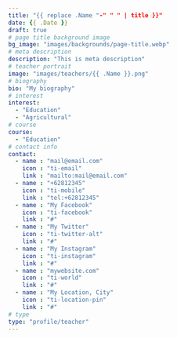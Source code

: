 ```yaml
---
title: "{{ replace .Name "-" " " | title }}"
date: {{ .Date }}
draft: true
# page title background image
bg_image: "images/backgrounds/page-title.webp"
# meta description
description: "This is meta description"
# teacher portrait
image: "images/teachers/{{ .Name }}.png"
# biography
bio: "My biography"
# interest
interest:
  - "Education"
  - "Agricultural"
# course
course:
  - "Education"
# contact info
contact:
  - name : "mail@email.com"
    icon : "ti-email"
    link : "mailto:mail@email.com"
  - name : "+62812345"
    icon : "ti-mobile"
    link : "tel:+62812345"
  - name : "My Facebook"
    icon : "ti-facebook"
    link : "#"
  - name : "My Twitter"
    icon : "ti-twitter-alt"
    link : "#"
  - name : "My Instagram"
    icon : "ti-instagram"
    link : "#"
  - name : "mywebsite.com"
    icon : "ti-world"
    link : "#"
  - name : "My Location, City"
    icon : "ti-location-pin"
    link : "#"
# type
type: "profile/teacher"
---
```

